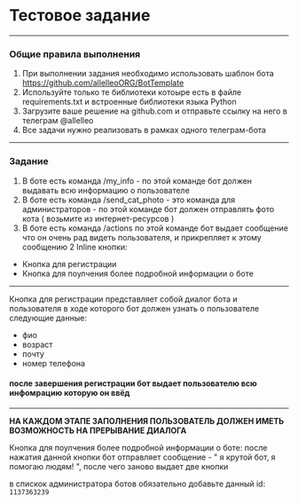 # Тестовое задание

---

### Общие правила выполнения

1. При выполнении задания необходимо использовать шаблон бота https://github.com/allelleoORG/BotTemplate
2. Используйте только те библиотеки котоыре есть в файле requirements.txt и встроенные библиотеки языка Python
3. Загрузите ваше решение на github.com и отправьте ссылку на него в телеграм @allelleo
4. Все задачи нужно реализовать в рамках одного телеграм-бота

---

### Задание

1. В боте есть команда /my_info - по этой команде бот должен выдавать всю информацию о пользователе
2. В боте есть команда /send_cat_photo - это команда для администраторов - по этой команде бот должен отправлять фото кота ( возьмите из интернет-ресурсов )
3. В боте есть команда /actions по этой команде бот выдает сообщение что он очень рад видеть пользователя, и прикрепляет к этому сообщению 2 Inline кнопки:

- Кнопка для регистрации
- Кнопка для поулчения более подробной информации о боте

---

Кнопка для регистрации представляет собой диалог бота и пользователя в ходе которого бот должен узнать о пользователе следующие данные:

- фио
- возраст
- почту
- номер телефона

#### после завершения регистрации бот выдает пользователю всю инфомрацию которую он ввёд

---

**НА КАЖДОМ ЭТАПЕ ЗАПОЛНЕНИЯ ПОЛЬЗОВАТЕЛЬ ДОЛЖЕН ИМЕТЬ ВОЗМОЖНОСТЬ НА ПРЕРЫВАНИЕ ДИАЛОГА**

Кнопка для поулчения более подробной информации о боте:
после нажатия данной кнопки бот отправляет сообщение - " я крутой бот, я помогаю людям! ", после чего заново выдает две кнопки

в спискок администратора ботов обязательно добавьте данный id: `1137363239`
